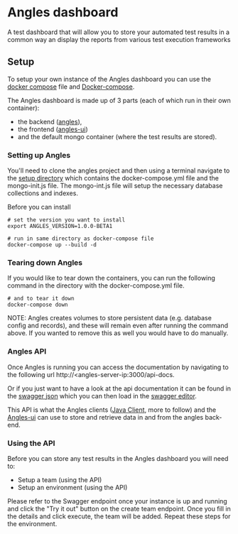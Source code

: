 # Angles dashboard
A test dashboard that will allow you to store your automated test results in a common way an display the reports from various test execution frameworks

## Setup
To setup your own instance of the Angles dashboard you can use the [docker compose](setup/docker-compose.yml) file and [Docker-compose](https://docs.docker.com/compose/). 

The Angles dashboard is made up of 3 parts (each of which run in their own container):
- the backend ([angles](https://hub.docker.com/repository/docker/angleshq/angles)), 
- the frontend ([angles-ui](https://hub.docker.com/repository/docker/angleshq/angles-ui)) 
- and the default mongo container (where the test results are stored).

### Setting up Angles
You'll need to clone the angles project and then using a terminal navigate to the [setup directory](setup/) which contains the docker-compose.yml file and the mongo-init.js file.
The mongo-int.js file will setup the necessary database collections and indexes.

Before you can install 

```shellscript
# set the version you want to install 
export ANGLES_VERSION=1.0.0-BETA1

# run in same directory as docker-compose file
docker-compose up --build -d  
```

### Tearing down Angles
If you would like to tear down the containers, you can run the following command in the directory with the docker-compose.yml file. 

```shellscript
# and to tear it down
docker-compose down
```
NOTE: Angles creates volumes to store persistent data (e.g. database config and records), and these will remain even after running the command above. If you wanted to remove this as well you would have to do manually.

### Angles API
Once Angles is running you can access the documentation by navigating to the following url http://<angles-server-ip:3000/api-docs.
 
Or if you just want to have a look at the api documentation it can be found in the [swagger json](swagger/swagger.json) which you can then load in the [swagger editor](https://editor.swagger.io/?url=https://raw.githubusercontent.com/AnglesHQ/angles/master/swagger/swagger.json).

This API is what the Angles clients ([Java Client](https://github.com/AnglesHQ/angles-java-client), more to follow) and the [Angles-ui](https://github.com/AnglesHQ/angles-ui) can use to store and retrieve data in and from the angles back-end.

### Using the API
Before you can store any test results in the Angles dashboard you will need to:
- Setup a team (using the API)
- Setup an environment (using the API)

Please refer to the Swagger endpoint once your instance is up and running and click the "Try it out" button on the create team endpoint. Once you fill in the details and click execute, the team will be added. Repeat these steps for the environment.